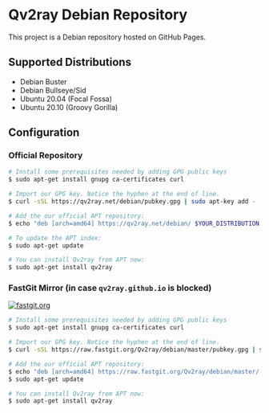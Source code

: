 # Qv2ray Debian Repository

This project is a Debian repository hosted on GitHub Pages.

## Supported Distributions

- Debian Buster
- Debian Bullseye/Sid
- Ubuntu 20.04 (Focal Fossa)
- Ubuntu 20.10 (Groovy Gorilla)

## Configuration

### Official Repository

```bash
# Install some prerequisites needed by adding GPG public keys
$ sudo apt-get install gnupg ca-certificates curl

# Import our GPG key. Notice the hyphen at the end of line.
$ curl -sSL https://qv2ray.net/debian/pubkey.gpg | sudo apt-key add -

# Add the our official APT repository:
$ echo "deb [arch=amd64] https://qv2ray.net/debian/ $YOUR_DISTRIBUTION main" | sudo tee /etc/apt/sources.list.d/qv2ray.list

# To update the APT index:
$ sudo apt-get update

# You can install Qv2ray from APT now:
$ sudo apt-get install qv2ray
```

### FastGit Mirror (in case `qv2ray.github.io` is blocked)

[![fastgit.org](https://img.shields.io/badge/powered--by-fastgit.org-blue)](https://fastgit.org/)

```bash
# Install some prerequisites needed by adding GPG public keys
$ sudo apt-get install gnupg ca-certificates curl

# Import our GPG key. Notice the hyphen at the end of line.
$ curl -sSL https://raw.fastgit.org/Qv2ray/debian/master/pubkey.gpg | sudo apt-key add -

# Add the our official APT repository:
$ echo "deb [arch=amd64] https://raw.fastgit.org/Qv2ray/debian/master/ $YOUR_DISTRIBUTION main" | sudo tee /etc/apt/sources.list.d/qv2ray-fastgit.list
$ sudo apt-get update

# You can install Qv2ray from APT now:
$ sudo apt-get install qv2ray
```
